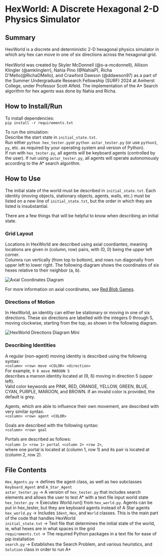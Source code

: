 # HexWorld: A Discrete Hexagonal 2-D Physics Simulator

## Summary
HexWorld is a discrete and deterministic 2-D hexagonal physics simulator in which any hex can move in one of six directions across the hexagonal grid. <br/>
<br/>
HexWorld was created by Skyler McDonnell (@s-a-mcdonnell), Allison Klingler (@amklinglerr), Nahia Pino (@NahiaP), Richa D'Mello(@RichaDMello), and Crawford Dawson (@ddawson97) as a part of the Summer Undergraduate Research Fellowship (SURF) 2024 at Amherst College, under Professor Scott Alfeld.
The implementation of the A* Search algorithm for hex agents was done by Nahia and Richa.

## How to Install/Run
To install dependencies: <br/>
`pip install -r requirements.txt` <br/>

To run the simulation: <br/>
Describe the start state in `initial_state.txt`. <br/>
Run either `python hex_tester.py`or `python astar_tester.py` (or use `python3`, `py`, etc. as required by your operating system and version of Python).<br/>
If run with `hex_tester.py`, all agents will be keyboard agents (controlled by the user). If run using `astar_tester.py`, all agents will operate autonomously according to the A* search algorithm.

## How to Use
The initial state of the world must be described in `initial_state.txt`. Each identity (moving objects, stationary objects, agents, walls, etc.) must be listed on a new line of `initial_state.txt`, but the order in which they are listed is insubstantial. <br/>

There are a few things that will be helpful to know when describing an initial state.<br/>

### Grid Layout

Locations in HexWorld are described using axial coordiantes, meaning locations are given in (column, row) pairs, with (0, 0) being the upper left corner.<br/>
Columns run vertically (from top to bottom), and rows run diagonally from upper left to lower right. The following diagram shows the coordinates of six hexes relative to their neighbor (a, b).<br/>

![Axial Coordinates Diagram](https://github.com/user-attachments/assets/40e0914d-c927-47d9-afba-3eb113ffb882)

For more information on axial coordinates, see [Red Blob Games](https://www.redblobgames.com/grids/hexagons/#:~:text=Axial%20coordinates).

### Directions of Motion
In HexWorld, an identity can either be stationary or moving in one of six directions. These six directions are labelled with the integers 0 through 5, moving clockwise, starting from the top, as shown in the following diagram. <br/>

![HexWorld Directions Diagram Mini](https://github.com/user-attachments/assets/c7b64bcd-9208-4e76-b61d-048874a3facb)



### Describing Identities

A regular (non-agent) moving identity is described using the following syntax: <br/>
`<column> <row> move <COLOR> <direction>` <br/>
For example, `9 6 move MAROON 5` <br/> describes a maroon identity located at (9, 6) moving in direction 5 (upper left). <br/>
Valid color keywords are PINK, RED, ORANGE, YELLOW, GREEN, BLUE, CYAN, PURPLE, MAROON, and BROWN. If an invalid color is provided, the default is grey.<br/>

Agents, which are able to influence their own movement, are described with very similar syntax.<br/>
`<column> <row> agent <COLOR>`<br/>

Goals are described with the following syntax:<br/>
`<column> <row> goal`<br/>

Portals are described as follows:<br/>
`<column 1> <row 1> portal <column 2> <row 2>`,<br/>
where one portal is located at (column 1, row 1) and its pair is located at (column 2, row 2).

## File Contents

`Hex_Agents.py` -> defines the agent class, as well as two subclasses `Keyboard_Agent` and `A_Star_Agent` <br/>
`astar_tester.py` -> A version of `hex_tester.py` that includes search elements and allows the user to test A* with a text file input world state<br/>
`hex_tester.py` -> Executes World.run() from `hex_world.py`. Agents can be put in hex_tester, but they are keyboard agents instead of A Star agents <br/>
`hex_world.py` -> Includes `Ident`, `Hex`, and `World` classes. This is the main part of the code that handles HexWorld <br/>
`initial_state.txt` -> Text file that determines the initial state of the world, ie, what hexes are in what spaces in the grid <br/>
`requirements.txt` -> The required Python packages in a text file for ease of pip installation <br/>
`search.py` -> Establishes the Search Problem, and various heuristics, and `Solution` class in order to run A*<br/>
